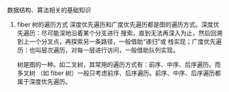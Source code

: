 数据结构、算法相关的基础知识

1. fiber 树的遍历方式
    深度优先遍历和广度优先遍历都是图的遍历方式。深度优先遍历：尽可能深地沿着某个分支进行
    搜索，直到无法再深入为止，然后回溯到上一个分叉点，再探索另一条路径‌，一般借助“递归”或
    栈实现；广度优先遍历：也叫层次遍历，对每一层进行访问，一般借助队列实现。

    树是图的一种。如二叉树，其常用的遍历方式有：前序、中序、后序遍历。而多叉树
    （如 fiber 树）一般只考虑前序、后序遍历。前序、中序、后序遍历都属于深度优先遍历。

